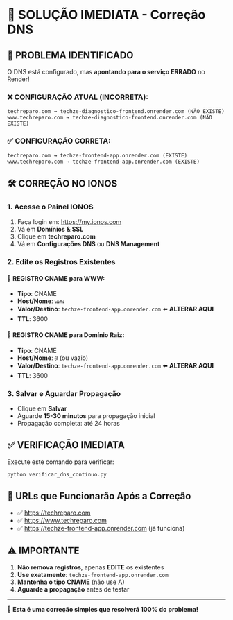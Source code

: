 # 🚨 SOLUÇÃO IMEDIATA - Correção DNS

## 🎯 PROBLEMA IDENTIFICADO

O DNS está configurado, mas **apontando para o serviço ERRADO** no Render!

### ❌ CONFIGURAÇÃO ATUAL (INCORRETA):
```
techreparo.com → techze-diagnostico-frontend.onrender.com (NÃO EXISTE)
www.techreparo.com → techze-diagnostico-frontend.onrender.com (NÃO EXISTE)
```

### ✅ CONFIGURAÇÃO CORRETA:
```
techreparo.com → techze-frontend-app.onrender.com (EXISTE)
www.techreparo.com → techze-frontend-app.onrender.com (EXISTE)
```

## 🛠️ CORREÇÃO NO IONOS

### 1. Acesse o Painel IONOS
1. Faça login em: https://my.ionos.com
2. Vá em **Domínios & SSL**
3. Clique em **techreparo.com**
4. Vá em **Configurações DNS** ou **DNS Management**

### 2. Edite os Registros Existentes

#### 📍 REGISTRO CNAME para WWW:
- **Tipo**: CNAME
- **Host/Nome**: `www`
- **Valor/Destino**: `techze-frontend-app.onrender.com` ⬅️ **ALTERAR AQUI**
- **TTL**: 3600

#### 📍 REGISTRO CNAME para Domínio Raiz:
- **Tipo**: CNAME  
- **Host/Nome**: `@` (ou vazio)
- **Valor/Destino**: `techze-frontend-app.onrender.com` ⬅️ **ALTERAR AQUI**
- **TTL**: 3600

### 3. Salvar e Aguardar Propagação
- Clique em **Salvar**
- Aguarde **15-30 minutos** para propagação inicial
- Propagação completa: até 24 horas

## ✅ VERIFICAÇÃO IMEDIATA

Execute este comando para verificar:
```bash
python verificar_dns_continuo.py
```

## 🔗 URLs que Funcionarão Após a Correção

- ✅ https://techreparo.com
- ✅ https://www.techreparo.com  
- ✅ https://techze-frontend-app.onrender.com (já funciona)

## ⚠️ IMPORTANTE

1. **Não remova registros**, apenas **EDITE** os existentes
2. **Use exatamente**: `techze-frontend-app.onrender.com`
3. **Mantenha o tipo CNAME** (não use A)
4. **Aguarde a propagação** antes de testar

---

**🎯 Esta é uma correção simples que resolverá 100% do problema!**
